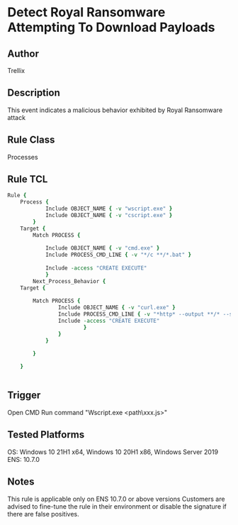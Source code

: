# Detect Royal Ransomware Attempting To Download Payloads

## Author
Trellix

## Description
This event indicates a malicious behavior exhibited by Royal Ransomware attack

## Rule Class 
Processes

## Rule TCL
```tcl
Rule {
	Process {
			Include OBJECT_NAME { -v "wscript.exe" }
            Include OBJECT_NAME { -v "cscript.exe" }
		}
	Target {
		Match PROCESS {									
									
			Include OBJECT_NAME { -v "cmd.exe" }
            Include PROCESS_CMD_LINE { -v "*/c **/*.bat" }
                                                      
		    Include -access "CREATE EXECUTE"
			}
        Next_Process_Behavior {
    Target {
	
        Match PROCESS {
                Include OBJECT_NAME { -v "curl.exe" }
                Include PROCESS_CMD_LINE { -v "*http* --output **/* --ssl-no-revoke*" }
                Include -access "CREATE EXECUTE"                                                                           
                        }
                }
            }

		}   
			
    }
		

```

## Trigger
Open CMD
Run command "Wscript.exe <path\xxx.js>"

## Tested Platforms
OS: Windows 10 21H1 x64, Windows 10 20H1 x86, Windows Server 2019
ENS: 10.7.0 

## Notes
This rule is applicable only on ENS 10.7.0 or above versions
Customers are advised to fine-tune the rule in their environment or disable the signature if there are false positives.
